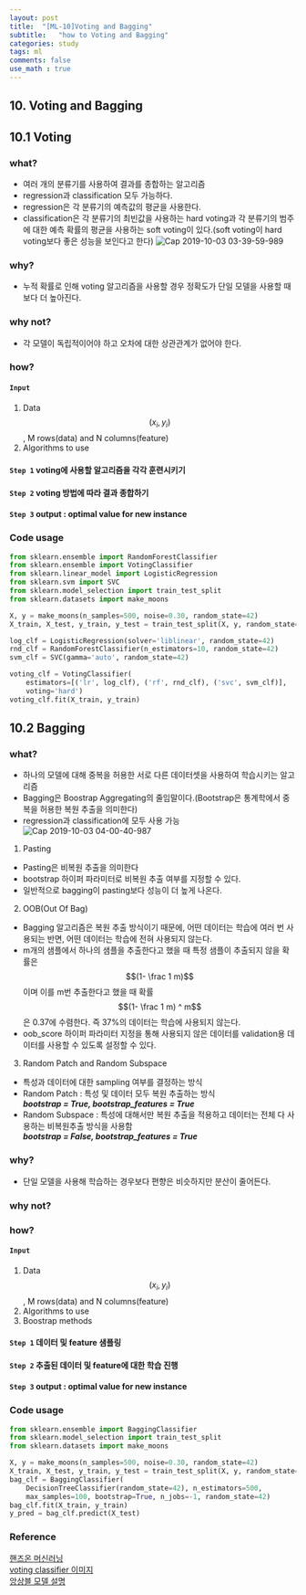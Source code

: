 ```yaml
---
layout: post
title:  "[ML-10]Voting and Bagging"
subtitle:   "how to Voting and Bagging"
categories: study
tags: ml
comments: false
use_math : true
---
```


## 10. Voting and Bagging
## 10.1 Voting

### what?
- 여러 개의 분류기를 사용하여 결과를 종합하는 알고리즘
- regression과 classification 모두 가능하다. 
- regression은 각 분류기의 예측값의 평균을 사용한다.
- classification은 각 분류기의 최빈값을 사용하는 hard voting과 각 분류기의 범주에 대한 예측 확률의 평균을 사용하는 soft voting이 있다.(soft voting이 hard voting보다 좋은 성능을 보인다고 한다)
![Cap 2019-10-03 03-39-59-989](https://user-images.githubusercontent.com/35513025/66072158-7f47b280-e58f-11e9-814b-4edbae3a5602.jpg)

### why?
- 누적 확률로 인해 voting 알고리즘을 사용할 경우 정확도가 단일 모델을 사용할 때보다 더 높아진다. 

### why not?
- 각 모델이 독립적이어야 하고 오차에 대한 상관관계가 없어야 한다. 

### how?
#### ```Input```
1) Data$${(x_i, y_i)}$$, M rows(data) and N columns(feature)  
2) Algorithms to use
#### ```Step 1``` voting에 사용할 알고리즘을 각각 훈련시키기
#### ```Step 2``` voting 방법에 따라 결과 종합하기
#### ```Step 3``` output : optimal value for new instance

### Code usage
```python
from sklearn.ensemble import RandomForestClassifier
from sklearn.ensemble import VotingClassifier
from sklearn.linear_model import LogisticRegression
from sklearn.svm import SVC
from sklearn.model_selection import train_test_split
from sklearn.datasets import make_moons

X, y = make_moons(n_samples=500, noise=0.30, random_state=42)
X_train, X_test, y_train, y_test = train_test_split(X, y, random_state=42)

log_clf = LogisticRegression(solver='liblinear', random_state=42)
rnd_clf = RandomForestClassifier(n_estimators=10, random_state=42)
svm_clf = SVC(gamma='auto', random_state=42)

voting_clf = VotingClassifier(
    estimators=[('lr', log_clf), ('rf', rnd_clf), ('svc', svm_clf)],
    voting='hard')
voting_clf.fit(X_train, y_train)
```


## 10.2 Bagging

### what?
- 하나의 모델에 대해 중복을 허용한 서로 다른 데이터셋을 사용하여 학습시키는 알고리즘
- Bagging은 Boostrap Aggregating의 줄임말이다.(Bootstrap은 통계학에서 중복을 허용한 복원 추출을 의미한다)
- regression과 classification에 모두 사용 가능
![Cap 2019-10-03 04-00-40-987](https://user-images.githubusercontent.com/35513025/66073619-6391db80-e592-11e9-8d9b-ce29597e0451.jpg)

1) Pasting 
- Pasting은 비복원 추출을 의미한다
- bootstrap 하이퍼 파라미터로 비복원 추출 여부를 지정할 수 있다. 
- 일반적으로 bagging이 pasting보다 성능이 더 높게 나온다.

2) OOB(Out Of Bag)
- Bagging 알고리즘은 복원 추출 방식이기 때문에, 어떤 데이터는 학습에 여러 번 사용되는 반면, 어떤 데이터는 학습에 전혀 사용되지 않는다.
- m개의 샘플에서 하나의 샘플을 추출한다고 했을 때 특정 샘플이 추출되지 않을 확률은
$$(1- \frac 1 m)$$이며 이를 m번 추출한다고 했을 때 확률 $$(1- \frac 1 m) ^ m$$은 0.37에 수렴한다. 즉 37%의 데이터는 학습에 사용되지 않는다.
- oob_score 하이퍼 파라미터 지정을 통해 사용되지 않은 데이터를 validation용 데이터를 사용할 수 있도록 설정할 수 있다. 

3) Random Patch and Random Subspace
- 특성과 데이터에 대한 sampling 여부를 결정하는 방식
- Random Patch : 특성 및 데이터 모두 복원 추출하는 방식  
***bootstrap = True, bootstrap_features = True***  
- Random Subspace : 특성에 대해서만 복원 추출을 적용하고 데이터는 전체 다 사용하는 비복원추출 방식을 사용함  
***bootstrap = False, bootstrap_features = True***   

### why?
- 단일 모델을 사용해 학습하는 경우보다 편향은 비슷하지만 분산이 줄어든다. 

### why not?


### how?
#### ```Input```
1) Data$${(x_i, y_i)}$$, M rows(data) and N columns(feature)  
2) Algorithms to use
3) Boostrap methods 
#### ```Step 1``` 데이터 및 feature 샘플링
#### ```Step 2``` 추출된 데이터 및 feature에 대한 학습 진행
#### ```Step 3``` output : optimal value for new instance

### Code usage
```python
from sklearn.ensemble import BaggingClassifier
from sklearn.model_selection import train_test_split
from sklearn.datasets import make_moons

X, y = make_moons(n_samples=500, noise=0.30, random_state=42)
X_train, X_test, y_train, y_test = train_test_split(X, y, random_state=42)
bag_clf = BaggingClassifier(
    DecisionTreeClassifier(random_state=42), n_estimators=500,
    max_samples=100, bootstrap=True, n_jobs=-1, random_state=42)
bag_clf.fit(X_train, y_train)
y_pred = bag_clf.predict(X_test)
```
### Reference 
[핸즈온 머신러닝](https://github.com/rickiepark/handson-ml)      	
[voting classifier 이미지](http://coursepress.lnu.se/kurs/applied-machine-learning/files/2018/09/8.Ensemble-Learning1.pdf)   
[앙상블 모델 설명](https://excelsior-cjh.tistory.com/166)    



